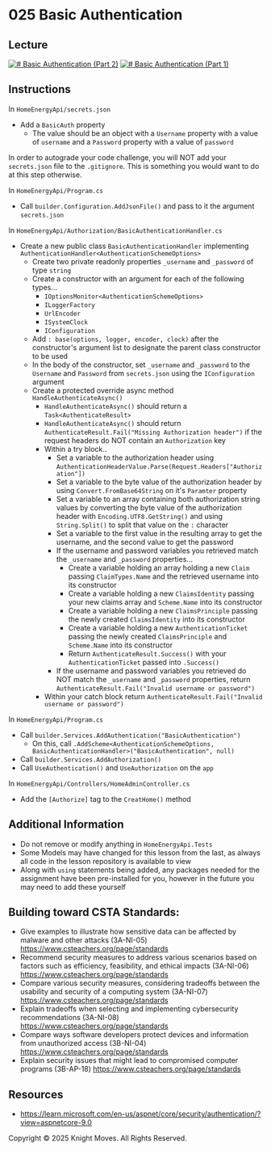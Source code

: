 # 025 Basic Authentication

## Lecture

[![# Basic Authentication (Part 2)](https://img.youtube.com/vi/h8DWSgf2PfM/0.jpg)](https://www.youtube.com/watch?v=h8DWSgf2PfM)
[![# Basic Authentication (Part 1)](https://img.youtube.com/vi/h8DWSgf2PfM/0.jpg)](https://www.youtube.com/watch?v=h8DWSgf2PfM)

## Instructions

In `HomeEnergyApi/secrets.json`
- Add a `BasicAuth` property
    - The value should be an object with a `Username` property with a value of `username` and a `Password` property with a value of `password`

In order to autograde your code challenge, you will NOT add your `secrets.json` file to the `.gitignore`. This is something you would want to do at this step otherwise.

In `HomeEnergyApi/Program.cs`
- Call `builder.Configuration.AddJsonFile()` and pass to it the argument `secrets.json`

In `HomeEnergyApi/Authorization/BasicAuthenticationHandler.cs`
- Create a new public class `BasicAuthenticationHandler` implementing `AuthenticationHandler<AuthenticationSchemeOptions>`
    - Create two private readonly properties `_username` and `_password` of type `string`
    - Create a constructor with an argument for each of the following types...
        - `IOptionsMonitor<AuthenticationSchemeOptions>`
        - `ILoggerFactory`
        - `UrlEncoder`
        - `ISystemClock`
        - `IConfiguration`
    - Add `: base(options, logger, encoder, clock)` after the constructor's argument list to designate the parent class constructor to be used
    - In the body of the constructor, set `_username` and `_password` to the `Username` and `Password` from `secrets.json` using the `IConfiguration` argument
    - Create a protected override async method `HandleAuthenticateAsync()`
        - `HandleAuthenticateAsync()` should return a `Task<AuthenticateResult>`
        - `HandleAuthenticateAsync()` should return `AuthenticateResult.Fail("Missing Authorization header")` if the request headers do NOT contain an `Authorization` key
        - Within a try block..
            - Set a variable to the authorization header using `AuthenticationHeaderValue.Parse(Request.Headers["Authorization"])`
            - Set a variable to the byte value of the authorization header by using `Convert.FromBase64String` on it's `Paramter` property
            - Set a variable to an array containing both authorization string values by converting the byte value of the authorization header with `Encoding.UTF8.GetString()` and using `String.Split()` to split that value on the `:` character
            - Set a variable to the first value in the resulting array to get the username, and the second value to get the password
            - If the username and password variables you retrieved match the `_username` and `_password` properties...
                - Create a variable holding an array holding a new `Claim` passing `ClaimTypes.Name` and the retrieved username into its constructor
                - Create a variable holding a new `ClaimsIdentity` passing your new claims array and `Scheme.Name` into its constructor
                - Create a variable holding a new `ClaimsPrinciple` passing the newly created `ClaimsIdentity` into its constructor
                - Create a variable holding a new `AuthenticationTicket` passing the newly created `ClaimsPrinciple` and `Scheme.Name` into its constructor
                - Return `AuthenticateResult.Success()` with your `AuthenticationTicket` passed into `.Success()`
            - If the username and password variables you retrieved do NOT match the `_username` and `_password` properties, return `AuthenticateResult.Fail("Invalid username or password")`
        - Within your catch block return `AuthenticateResult.Fail("Invalid username or password")`

In `HomeEnergyApi/Program.cs`
- Call `builder.Services.AddAuthentication("BasicAuthentication")`
    - On this, call `.AddScheme<AuthenticationSchemeOptions, BasicAuthenticationHandler>("BasicAuthentication", null)`
- Call `builder.Services.AddAuthorization()`
- Call `UseAuthentication()` and `UseAuthorization` on the `app`

In `HomeEnergyApi/Controllers/HomeAdminController.cs`
- Add the `[Authorize]` tag to the `CreatHome()` method

## Additional Information
- Do not remove or modify anything in `HomeEnergyApi.Tests`
- Some Models may have changed for this lesson from the last, as always all code in the lesson repository is available to view
- Along with `using` statements being added, any packages needed for the assignment have been pre-installed for you, however in the future you may need to add these yourself

## Building toward CSTA Standards:
- Give examples to illustrate how sensitive data can be affected by malware and other attacks (3A-NI-05) https://www.csteachers.org/page/standards
- Recommend security measures to address various scenarios based on factors such as efficiency, feasibility, and ethical impacts (3A-NI-06) https://www.csteachers.org/page/standards
- Compare various security measures, considering tradeoffs between the usability and security of a computing system (3A-NI-07) https://www.csteachers.org/page/standards
- Explain tradeoffs when selecting and implementing cybersecurity recommendations (3A-NI-08) https://www.csteachers.org/page/standards
- Compare ways software developers protect devices and information from unauthorized access (3B-NI-04) https://www.csteachers.org/page/standards
- Explain security issues that might lead to compromised computer programs (3B-AP-18) https://www.csteachers.org/page/standards

## Resources
- https://learn.microsoft.com/en-us/aspnet/core/security/authentication/?view=aspnetcore-9.0

Copyright &copy; 2025 Knight Moves. All Rights Reserved.
